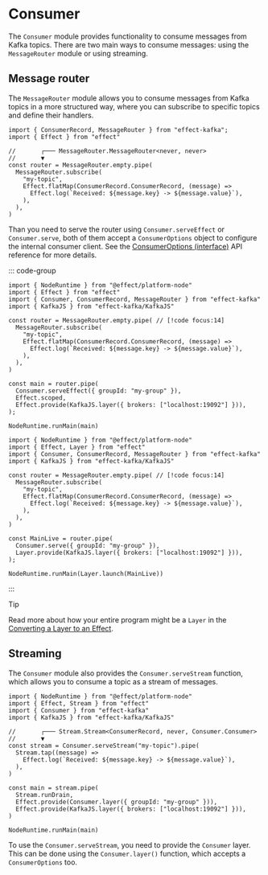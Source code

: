 # Consumer

The `Consumer` module provides functionality to consume messages from Kafka topics. There are two main ways to consume messages: using the `MessageRouter` module or using streaming.

## Message router

The `MessageRouter` module allows you to consume messages from Kafka topics in a more structured way, where you can subscribe to specific topics and define their handlers.

```ts{1,6-13}
import { ConsumerRecord, MessageRouter } from "effect-kafka";
import { Effect } from "effect"

//       ┌─── MessageRouter.MessageRouter<never, never>
//       ▼
const router = MessageRouter.empty.pipe(
  MessageRouter.subscribe(
    "my-topic",
    Effect.flatMap(ConsumerRecord.ConsumerRecord, (message) =>
      Effect.log(`Received: ${message.key} -> ${message.value}`),
    ),
  ),
)
```

Than you need to serve the router using `Consumer.serveEffect` or `Consumer.serve`, both of them accept a `ConsumerOptions` object to configure the internal consumer client. See the [ConsumerOptions (interface)](https://floydspace.github.io/effect-kafka/modules/Consumer.ts.html#consumeroptions-interface) API reference for more details.

::: code-group

```ts{16} [Consumer.serveEffect]
import { NodeRuntime } from "@effect/platform-node"
import { Effect } from "effect"
import { Consumer, ConsumerRecord, MessageRouter } from "effect-kafka"
import { KafkaJS } from "effect-kafka/KafkaJS"

const router = MessageRouter.empty.pipe( // [!code focus:14]
  MessageRouter.subscribe(
    "my-topic",
    Effect.flatMap(ConsumerRecord.ConsumerRecord, (message) =>
      Effect.log(`Received: ${message.key} -> ${message.value}`),
    ),
  ),
)

const main = router.pipe(
  Consumer.serveEffect({ groupId: "my-group" }),
  Effect.scoped,
  Effect.provide(KafkaJS.layer({ brokers: ["localhost:19092"] })),
);

NodeRuntime.runMain(main)
```

```ts{16} [Consumer.serve]
import { NodeRuntime } from "@effect/platform-node"
import { Effect, Layer } from "effect"
import { Consumer, ConsumerRecord, MessageRouter } from "effect-kafka"
import { KafkaJS } from "effect-kafka/KafkaJS"

const router = MessageRouter.empty.pipe( // [!code focus:14]
  MessageRouter.subscribe(
    "my-topic",
    Effect.flatMap(ConsumerRecord.ConsumerRecord, (message) =>
      Effect.log(`Received: ${message.key} -> ${message.value}`),
    ),
  ),
)

const MainLive = router.pipe(
  Consumer.serve({ groupId: "my-group" }),
  Layer.provide(KafkaJS.layer({ brokers: ["localhost:19092"] })),
);

NodeRuntime.runMain(Layer.launch(MainLive))
```
:::

> [!TIP]
> Read more about how your entire program might be a `Layer` in the [Converting a Layer to an Effect](https://effect.website/docs/requirements-management/layers/#converting-a-layer-to-an-effect).

## Streaming

The `Consumer` module also provides the `Consumer.serveStream` function, which allows you to consume a topic as a stream of messages.

```ts{3,8-12,16}
import { NodeRuntime } from "@effect/platform-node"
import { Effect, Stream } from "effect"
import { Consumer } from "effect-kafka"
import { KafkaJS } from "effect-kafka/KafkaJS"

//       ┌─── Stream.Stream<ConsumerRecord, never, Consumer.Consumer>
//       ▼
const stream = Consumer.serveStream("my-topic").pipe(
  Stream.tap((message) => 
    Effect.log(`Received: ${message.key} -> ${message.value}`),
  ),
)

const main = stream.pipe(
  Stream.runDrain,
  Effect.provide(Consumer.layer({ groupId: "my-group" })),
  Effect.provide(KafkaJS.layer({ brokers: ["localhost:19092"] })),
)

NodeRuntime.runMain(main)
```

To use the `Consumer.serveStream`, you need to provide the `Consumer` layer. This can be done using the `Consumer.layer()` function, which accepts a `ConsumerOptions` too.